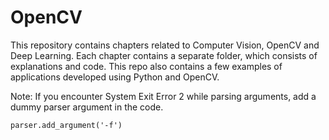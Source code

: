# OpenCV
This repository contains chapters related to Computer Vision, OpenCV and Deep Learning.
Each chapter contains a separate folder, which consists of explanations and code.
This repo also contains a few examples of applications developed using Python and OpenCV.

Note: If you encounter System Exit Error 2 while parsing arguments, add a dummy parser argument in the code.

```parser.add_argument('-f')```
